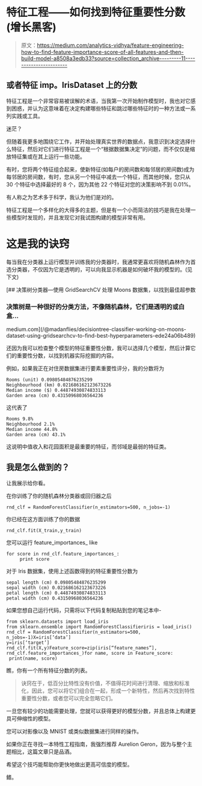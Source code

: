 # 特征工程——如何找到特征重要性分数(增长黑客)

> 原文：<https://medium.com/analytics-vidhya/feature-engineering-how-to-find-feature-importance-score-of-all-features-and-then-build-model-a8508a3edb33?source=collection_archive---------11----------------------->

## 或者特征 imp。IrisDataset 上的分数

特征工程是一个非常容易被误解的术语，当我第一次开始制作模型时，我也对它感到困惑，并认为这意味着在决定构建哪些特征和跳过哪些特征时的一种方法或一系列实践或工具。

迷茫？

但随着我更多地围绕它工作，并开始处理真实世界的数据点，我意识到决定选择什么特征，然后对它们进行特征工程是一个“根据数据集决定”的问题，而不仅仅是缩放特征集或在其上运行一些功能。

有时，您将两个特征组合起来，使新特征(如每户的房间数和每邻居的房间数)成为每邻居的房间数，有时，您从另一个特征中减去一个特征，而其他时候，您只从 30 个特征中选择最好的 8 个，因为其他 22 个特征对您的决策影响不到 0.01%。

有人称之为艺术多于科学，我认为他们是对的。

特征工程是一个多样化的大得多的主题，但是有一个小而简洁的技巧是我在处理一些模型时发现的，并且发现它对我试图构建的模型非常有用。

# 这是我的诀窍

每当我在分类器上运行模型并训练我的分类器时，我通常更喜欢将随机森林作为首选分类器，不仅因为它是透明的，可以向我显示机器是如何破坏我的模型的。(见下文)

[](/@madanflies/decisiontree-classifier-working-on-moons-dataset-using-gridsearchcv-to-find-best-hyperparameters-ede24a06b489) [## 决策树分类器—使用 GridSearchCV 处理 Moons 数据集，以找到最佳超参数

### 决策树是一种很好的分类方法，不像随机森林，它们是透明的或白盒…

medium.com](/@madanflies/decisiontree-classifier-working-on-moons-dataset-using-gridsearchcv-to-find-best-hyperparameters-ede24a06b489) 

还因为我可以检查整个模型的特征重要性分数，我可以选择几个模型，然后计算它们的重要性分数，以找到机器实际挖掘的内容。

例如，如果我正在对住房数据集进行要素重要性评分，我的分数将为

```
Rooms (unit) 0.09805484876235299
Neighbourhood (km) 0.021686162123673226
Median income ($) 0.44874930874833113
Garden area (cm) 0.43150968036564236
```

这代表了

```
Rooms 9.8%
Neighbourhood 2.1%
Median income 44.8%
Garden area (cm) 43.1%
```

这说明中值收入和花园面积是最重要的特征，而邻域是最弱的特征类。

## 我是怎么做到的？

让我展示给你看。

在你训练了你的随机森林分类器或回归器之后

```
rnd_clf = RandomForestClassifier(n_estimators=500, n_jobs=-1)
```

你已经在这方面训练了你的数据

```
rnd_clf.fit(X_train,y_train)
```

您可以运行 feature_importances_ like

```
for score in rnd_clf.feature_importances_: 
     print score
```

对于 Iris 数据集，使用上述函数得到的特征重要性分数为

```
sepal length (cm) 0.09805484876235299
sepal width (cm) 0.021686162123673226
petal length (cm) 0.44874930874833113
petal width (cm) 0.43150968036564236
```

如果您想自己运行代码，只需将以下代码复制粘贴到您的笔记本中-

```
from sklearn.datasets import load_iris
from sklearn.ensemble import RandomForestClassifieriris = load_iris()
rnd_clf = RandomForestClassifier(n_estimators=500, n_jobs=-1)X=iris[‘data’]
y=iris[‘target’]
rnd_clf.fit(X,y)Feature_score=zip(iris[“feature_names”], rnd_clf.feature_importances_)for name, score in Feature_score:
 print(name, score)
```

瞧，你有一个所有特征分数的列表。

> 诀窍在于，低百分比特性没有价值，不值得花时间进行清理、缩放和标准化，因此，您可以将它们组合在一起，形成一个新特性，然后再次找到特性重要性分数，或者您可以完全忽略它们。

一旦您有较少的功能需要处理，您就可以获得更好的模型分数，并且总体上构建更具可伸缩性的模型。

您可以对影像以及 MNIST 或类似数据集进行同样的操作。

如果你正在寻找一本特性工程指南，我强烈推荐 Aurelion Geron，因为与整个主题相比，这篇文章只是品酒。

希望这个技巧能帮助你更快地做出更高可信度的模型。

鳍。